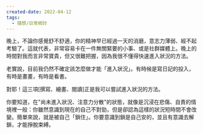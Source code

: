 ```yaml
---
created-date: 2022-04-12
tags:
  - 隨想/日常檢討
---
```

晚上，不論你感覺舒不舒適，你的精神早已經過一天的消磨，意志力薄弱、經不起考驗了。這就代表，非常容易卡在一件無關緊要的小事、或是社群媒體上。晚上的時間對我而言非常寶貴，但又很難把握，因為我很不懂得快速進入狀況的方法。

老實說，目前我仍然不確定該怎麼做才能「進入狀況」。有時候是寫日記的投入，有時是畫畫，有時是看書。

對耶！這三項[撰寫、繪畫、閱讀]正是我可以嘗試進入狀況的方法。

你要知道，在"尚未進入狀況、注意力分散"的狀態，就像是沉浸在悲傷、自責的情境裡一般：你雖然意識到現在的自己不對勁，但是卻認為這樣的狀況短時間不會改變。簡單來說，就是被自己「鎖住」。你要意識到鎖是自己安的，並且有意識去解鎖，才能掙脫束縛。